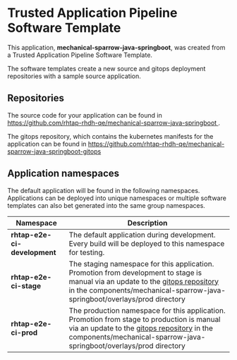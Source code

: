 # Trusted Application Pipeline Software Template

This application, **mechanical-sparrow-java-springboot**, was created from a Trusted Application Pipeline Software Template.

The software templates create a new source and gitops deployment repositories with a sample source application. 

## Repositories

The source code for your application can be found in [https://github.com/rhtap-rhdh-qe/mechanical-sparrow-java-springboot ](https://github.com/rhtap-rhdh-qe/mechanical-sparrow-java-springboot ).
 
The gitops repository, which contains the kubernetes manifests for the application can be found in 
[https://github.com/rhtap-rhdh-qe/mechanical-sparrow-java-springboot-gitops ](https://github.com/rhtap-rhdh-qe/mechanical-sparrow-java-springboot-gitops ) 

## Application namespaces 

The default application will be found in the following namespaces. Applications can be deployed into unique namespaces or multiple software templates can also bet generated into the same group namespaces.  

|  Namespace   |  Description   |  
| -------- | -------- |   
| **rhtap-e2e-ci-development** | The default application during development. Every build will be deployed to this namespace for testing. | 
| **rhtap-e2e-ci-stage** | The staging namespace for this application. Promotion from development to stage is manual via an update to the [gitops repository](https://github.com/rhtap-rhdh-qe/mechanical-sparrow-java-springboot-gitops ) in the components/mechanical-sparrow-java-springboot/overlays/prod directory |  
| **rhtap-e2e-ci-prod** | The production namespace for this application. Promotion from stage to production is manual via an update to the [gitops repository](https://github.com/rhtap-rhdh-qe/mechanical-sparrow-java-springboot-gitops ) in the components/mechanical-sparrow-java-springboot/overlays/prod directory | 